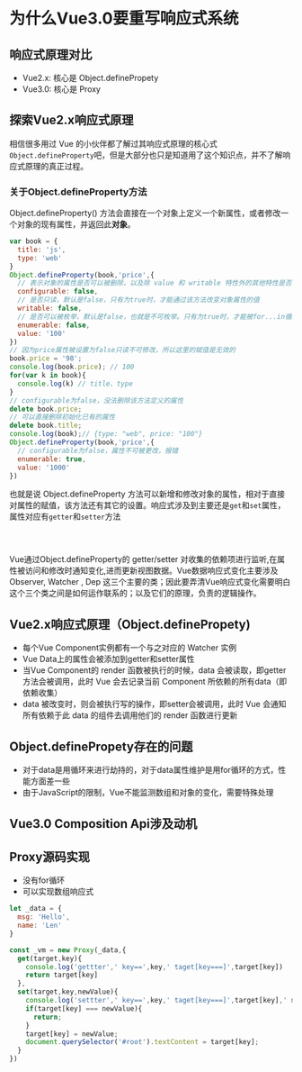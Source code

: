 # 为什么Vue3.0要重写响应式系统

## 响应式原理对比

- Vue2.x: 核心是 Object.definePropety
- Vue3.0: 核心是 Proxy

## 探索Vue2.x响应式原理

相信很多用过 Vue 的小伙伴都了解过其响应式原理的核心式`Object.defineProperty`吧，但是大部分也只是知道用了这个知识点，并不了解响应式原理的真正过程。

### 关于Object.defineProperty方法

Object.defineProperty() 方法会直接在一个对象上定义一个新属性，或者修改一个对象的现有属性，并返回此**对象**。

```javascript
var book = {
  title: 'js',
  type: 'web'
}
Object.defineProperty(book,'price',{
  // 表示对象的属性是否可以被删除，以及除 value 和 writable 特性外的其他特性是否可以被修改。默认为false
  configurable: false,
  // 是否只读，默认是false，只有为true时，才能通过该方法改变对象属性的值
  writable: false,
  // 是否可以被枚举，默认是false，也就是不可枚举。只有为true时，才能被for...in循环出来
  enumerable: false,
  value: '100'
})
// 因为price属性被设置为false只读不可修改，所以这里的赋值是无效的
book.price = '98';
console.log(book.price); // 100
for(var k in book){
  console.log(k) // title、type
}
// configurable为false，没法删除该方法定义的属性
delete book.price;
// 可以直接删除初始化已有的属性
delete book.title;
console.log(book);// {type: "web", price: "100"}
Object.defineProperty(book,'price',{
  // configurable为false，属性不可被更改，报错
  enumerable: true,
  value: '1000'
})
```

也就是说 Object.defineProperty 方法可以新增和修改对象的属性，相对于直接对属性的赋值，该方法还有其它的设置。响应式涉及到主要还是`get`和`set`属性，属性对应有`getter`和`setter`方法

```javascript




```





Vue通过Object.defineProperty的 getter/setter 对收集的依赖项进行监听,在属性被访问和修改时通知变化,进而更新视图数据。Vue数据响应式变化主要涉及 Observer, Watcher , Dep 这三个主要的类；因此要弄清Vue响应式变化需要明白这个三个类之间是如何运作联系的；以及它们的原理，负责的逻辑操作。




## Vue2.x响应式原理（Object.definePropety)

- 每个Vue Component实例都有一个与之对应的 Watcher 实例
- Vue Data上的属性会被添加到getter和setter属性
- 当Vue Component的 render 函数被执行的时候，data 会被读取，即getter方法会被调用，此时 Vue 会去记录当前 Component 所依赖的所有data（即依赖收集）
- data 被改变时，则会被执行写的操作，即setter会被调用，此时 Vue 会通知所有依赖于此 data 的组件去调用他们的 render 函数进行更新



## Object.definePropety存在的问题

- 对于data是用循环来进行劫持的，对于data属性维护是用for循环的方式，性能方面差一些
- 由于JavaScript的限制，Vue不能监测数组和对象的变化，需要特殊处理

## Vue3.0 Composition Api涉及动机

## Proxy源码实现

- 没有for循环
- 可以实现数组响应式

```javascript
let _data = {
  msg: 'Hello',
  name: 'Len'
}

const _vm = new Proxy(_data,{
  get(target,key){
    console.log('gettter',' key==',key,' taget[key===]',target[key])
    return target[key]
  },
  set(target,key,newValue){
    console.log('settter',' key==',key,' taget[key===]',target[key],' newValue===',newValue)
    if(target[key] === newValue){
      return;
    }
    target[key] = newValue;
    document.querySelector('#root').textContent = target[key];
  }
})
```
